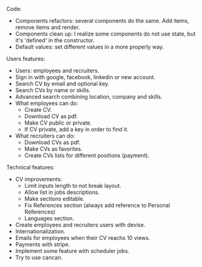 Code:
- Components refactors: several components do the same. Add items, remove items and render.
- Components clean up: I realize some components do not use state, but it's 'defined' in the constructor.
- Default values: set different values in a more properly way.

Users features:
- Users: employees and recruiters.
- Sign in with google, facebook, linkedin or new account.
- Search CV by email and optional key.
- Search CVs by name or skills.
- Advanced search combining location, company and skills.
- What employees can do:
  - Create CV.
  - Download CV as pdf.
  - Make CV public or private.
  - If CV private, add a key in order to find it.
- What recruiters can do:
  - Download CVs as pdf.
  - Make CVs as favorites.
  - Create CVs lists for different positions (payment).

Technical features:
- CV improvements:
  - Limit inputs length to not break layout.
  - Allow list in jobs descriptions.
  - Make sections editable.
  - Fix References section (always add reference to Personal References)
  - Languages section.
- Create employees and recruiters users with devise.
- Internationalization.
- Emails for employees when their CV reachs 10 views.
- Payments with stripe.
- Implement some feature with scheduler jobs.
- Try to use cancan.
